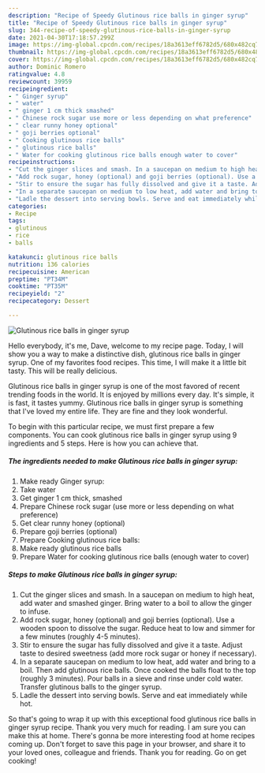 ```yaml
---
description: "Recipe of Speedy Glutinous rice balls in ginger syrup"
title: "Recipe of Speedy Glutinous rice balls in ginger syrup"
slug: 344-recipe-of-speedy-glutinous-rice-balls-in-ginger-syrup
date: 2021-04-30T17:18:57.299Z
image: https://img-global.cpcdn.com/recipes/18a3613eff6782d5/680x482cq70/glutinous-rice-balls-in-ginger-syrup-recipe-main-photo.jpg
thumbnail: https://img-global.cpcdn.com/recipes/18a3613eff6782d5/680x482cq70/glutinous-rice-balls-in-ginger-syrup-recipe-main-photo.jpg
cover: https://img-global.cpcdn.com/recipes/18a3613eff6782d5/680x482cq70/glutinous-rice-balls-in-ginger-syrup-recipe-main-photo.jpg
author: Dominic Romero
ratingvalue: 4.8
reviewcount: 39959
recipeingredient:
- " Ginger syrup"
- " water"
- " ginger 1 cm thick smashed"
- " Chinese rock sugar use more or less depending on what preference"
- " clear runny honey optional"
- " goji berries optional"
- " Cooking glutinous rice balls"
- " glutinous rice balls"
- " Water for cooking glutinous rice balls enough water to cover"
recipeinstructions:
- "Cut the ginger slices and smash. In a saucepan on medium to high heat, add water and smashed ginger. Bring water to a boil to allow the ginger to infuse."
- "Add rock sugar, honey (optional) and goji berries (optional). Use a wooden spoon to dissolve the sugar. Reduce heat to low and simmer for a few minutes (roughly 4-5 minutes)."
- "Stir to ensure the sugar has fully dissolved and give it a taste. Adjust taste to desired sweetness (add more rock sugar or honey if necessary)."
- "In a separate saucepan on medium to low heat, add water and bring to a boil. Then add glutinous rice balls. Once cooked the balls float to the top (roughly 3 minutes). Pour balls in a sieve and rinse under cold water. Transfer glutinous balls to the ginger syrup."
- "Ladle the dessert into serving bowls. Serve and eat immediately while hot."
categories:
- Recipe
tags:
- glutinous
- rice
- balls

katakunci: glutinous rice balls 
nutrition: 136 calories
recipecuisine: American
preptime: "PT34M"
cooktime: "PT35M"
recipeyield: "2"
recipecategory: Dessert

---
```



![Glutinous rice balls in ginger syrup](https://img-global.cpcdn.com/recipes/18a3613eff6782d5/680x482cq70/glutinous-rice-balls-in-ginger-syrup-recipe-main-photo.jpg)

Hello everybody, it's me, Dave, welcome to my recipe page. Today, I will show you a way to make a distinctive dish, glutinous rice balls in ginger syrup. One of my favorites food recipes. This time, I will make it a little bit tasty. This will be really delicious.

Glutinous rice balls in ginger syrup is one of the most favored of recent trending foods in the world. It is enjoyed by millions every day. It's simple, it is fast, it tastes yummy. Glutinous rice balls in ginger syrup is something that I've loved my entire life. They are fine and they look wonderful.




To begin with this particular recipe, we must first prepare a few components. You can cook glutinous rice balls in ginger syrup using 9 ingredients and 5 steps. Here is how you can achieve that.

<!--inarticleads1-->

##### The ingredients needed to make Glutinous rice balls in ginger syrup:

1. Make ready  Ginger syrup:
1. Take  water
1. Get  ginger 1 cm thick, smashed
1. Prepare  Chinese rock sugar (use more or less depending on what preference)
1. Get  clear runny honey (optional)
1. Prepare  goji berries (optional)
1. Prepare  Cooking glutinous rice balls:
1. Make ready  glutinous rice balls
1. Prepare  Water for cooking glutinous rice balls (enough water to cover)




<!--inarticleads2-->

##### Steps to make Glutinous rice balls in ginger syrup:

1. Cut the ginger slices and smash. In a saucepan on medium to high heat, add water and smashed ginger. Bring water to a boil to allow the ginger to infuse.
1. Add rock sugar, honey (optional) and goji berries (optional). Use a wooden spoon to dissolve the sugar. Reduce heat to low and simmer for a few minutes (roughly 4-5 minutes).
1. Stir to ensure the sugar has fully dissolved and give it a taste. Adjust taste to desired sweetness (add more rock sugar or honey if necessary).
1. In a separate saucepan on medium to low heat, add water and bring to a boil. Then add glutinous rice balls. Once cooked the balls float to the top (roughly 3 minutes). Pour balls in a sieve and rinse under cold water. Transfer glutinous balls to the ginger syrup.
1. Ladle the dessert into serving bowls. Serve and eat immediately while hot.




So that's going to wrap it up with this exceptional food glutinous rice balls in ginger syrup recipe. Thank you very much for reading. I am sure you can make this at home. There's gonna be more interesting food at home recipes coming up. Don't forget to save this page in your browser, and share it to your loved ones, colleague and friends. Thank you for reading. Go on get cooking!
